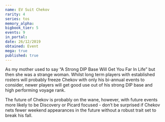 ```yaml
---
name: EV Suit Chekov
rarity: 4
series: tos
memory_alpha:
bigbook_tier: 5
events: 9
in_portal:
date: 26/12/2019
obtained: Event
mega: true
published: true
---
```


As my mother used to say “A Strong DIP Base Will Get You Far In Life” but then she was a strange woman. Whilst long term players with established rosters will probably freeze Chekov with only his bi-annual events to consider, newer players will get good use out of his strong DIP base and high performing voyage rank.

The future of Chekov is probably on the wane, however, with future events more likely to be Discovery or Picard focused - don’t be surprised if Chekov nets fewer weekend appearances in the future without a robust trait set to break his fall.
